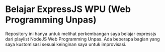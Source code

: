 # Belajar ExpressJS WPU (Web Programming Unpas)

Repository ini hanya untuk melihat perkembangan saya belajar expressjs dari playlist NodeJS Web Programming Unpas.
Ada beberapa bagian yang saya kustomisasi sesuai keinginan saya untuk improvisasi.
